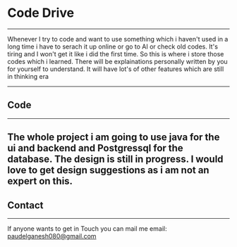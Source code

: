 # Code Drive
---
Whenever I try to code and want to use something which i haven't used in a long time i have to serach it up online or go to AI or check old codes. It's tiring and I won't get it like i did the first time.
So this is where i store those codes which i learned. There will be explainations personally written by you for yourself to understand. It will have lot's of other features which are still in
thinking era

---

## Code
---
The whole project i am going to use java for the ui and backend and Postgressql for the database. 
The design is still in progress. I would love to get design suggestions as i am not an expert on this.
---
## Contact
---
If anyone wants to get in Touch you can mail me 
email: paudelganesh080@gmail.com

